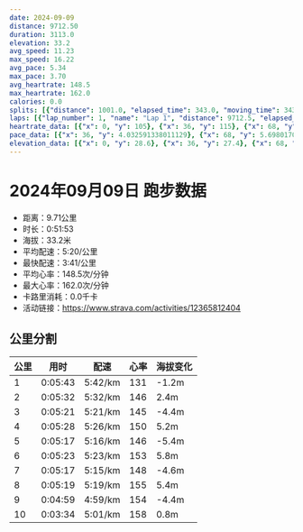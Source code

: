 ```yaml
---
date: 2024-09-09
distance: 9712.50
duration: 3113.0
elevation: 33.2
avg_speed: 11.23
max_speed: 16.22
avg_pace: 5.34
max_pace: 3.70
avg_heartrate: 148.5
max_heartrate: 162.0
calories: 0.0
splits: [{"distance": 1001.0, "elapsed_time": 343.0, "moving_time": 343.0, "average_speed": 2.92, "pace": 5.707773972602739, "average_heartrate": 131.5860058309038, "elevation_difference": -1.2, "split_number": 1}, {"distance": 999.8, "elapsed_time": 332.0, "moving_time": 332.0, "average_speed": 3.01, "pace": 5.537109634551495, "average_heartrate": 146.96686746987953, "elevation_difference": 2.4, "split_number": 2}, {"distance": 999.4, "elapsed_time": 321.0, "moving_time": 321.0, "average_speed": 3.11, "pace": 5.359067524115756, "average_heartrate": 145.00311526479751, "elevation_difference": -4.4, "split_number": 3}, {"distance": 1002.1, "elapsed_time": 328.0, "moving_time": 328.0, "average_speed": 3.06, "pace": 5.446633986928104, "average_heartrate": 150.5731707317073, "elevation_difference": 5.2, "split_number": 4}, {"distance": 1000.5, "elapsed_time": 317.0, "moving_time": 317.0, "average_speed": 3.16, "pace": 5.274272151898733, "average_heartrate": 146.29652996845425, "elevation_difference": -5.4, "split_number": 5}, {"distance": 997.4, "elapsed_time": 323.0, "moving_time": 323.0, "average_speed": 3.09, "pace": 5.3937540453074435, "average_heartrate": 153.09937888198758, "elevation_difference": 5.8, "split_number": 6}, {"distance": 1003.8, "elapsed_time": 317.0, "moving_time": 317.0, "average_speed": 3.17, "pace": 5.2576340694006305, "average_heartrate": 148.25867507886434, "elevation_difference": -4.6, "split_number": 7}, {"distance": 999.1, "elapsed_time": 319.0, "moving_time": 319.0, "average_speed": 3.13, "pace": 5.32482428115016, "average_heartrate": 155.6959247648903, "elevation_difference": 5.4, "split_number": 8}, {"distance": 998.6, "elapsed_time": 299.0, "moving_time": 299.0, "average_speed": 3.34, "pace": 4.9900299401197605, "average_heartrate": 154.09731543624162, "elevation_difference": -4.4, "split_number": 9}, {"distance": 710.8, "elapsed_time": 218.0, "moving_time": 214.0, "average_speed": 3.32, "pace": 5.020090361445783, "average_heartrate": 158.50234741784038, "elevation_difference": 0.8, "split_number": 10}]
laps: [{"lap_number": 1, "name": "Lap 1", "distance": 9712.5, "elapsed_time": 3117.0, "moving_time": 3117.0, "average_speed": 3.12, "pace": 5.341891025641025, "average_heartrate": 148.49, "max_heartrate": 162, "start_date": "2024-09-09 19:43:32+00:00", "elevation_difference": 33.2}]
heartrate_data: [{"x": 0, "y": 105}, {"x": 36, "y": 115}, {"x": 68, "y": 124}, {"x": 102, "y": 137}, {"x": 136, "y": 129}, {"x": 169, "y": 131}, {"x": 200, "y": 132}, {"x": 233, "y": 137}, {"x": 267, "y": 141}, {"x": 299, "y": 140}, {"x": 334, "y": 141}, {"x": 365, "y": 143}, {"x": 397, "y": 149}, {"x": 430, "y": 149}, {"x": 463, "y": 150}, {"x": 497, "y": 155}, {"x": 530, "y": 149}, {"x": 561, "y": 148}, {"x": 591, "y": 146}, {"x": 623, "y": 143}, {"x": 656, "y": 138}, {"x": 688, "y": 142}, {"x": 720, "y": 146}, {"x": 751, "y": 142}, {"x": 782, "y": 143}, {"x": 814, "y": 145}, {"x": 845, "y": 144}, {"x": 877, "y": 147}, {"x": 907, "y": 146}, {"x": 938, "y": 146}, {"x": 969, "y": 146}, {"x": 1000, "y": 147}, {"x": 1034, "y": 151}, {"x": 1064, "y": 150}, {"x": 1095, "y": 155}, {"x": 1128, "y": 152}, {"x": 1160, "y": 152}, {"x": 1195, "y": 154}, {"x": 1228, "y": 156}, {"x": 1257, "y": 150}, {"x": 1288, "y": 147}, {"x": 1319, "y": 142}, {"x": 1351, "y": 147}, {"x": 1382, "y": 146}, {"x": 1413, "y": 147}, {"x": 1442, "y": 148}, {"x": 1473, "y": 147}, {"x": 1503, "y": 146}, {"x": 1535, "y": 145}, {"x": 1566, "y": 145}, {"x": 1596, "y": 149}, {"x": 1627, "y": 150}, {"x": 1658, "y": 153}, {"x": 1689, "y": 152}, {"x": 1723, "y": 154}, {"x": 1753, "y": 153}, {"x": 1784, "y": 153}, {"x": 1815, "y": 153}, {"x": 1845, "y": 154}, {"x": 1879, "y": 154}, {"x": 1913, "y": 155}, {"x": 1943, "y": 149}, {"x": 1973, "y": 149}, {"x": 2003, "y": 151}, {"x": 2034, "y": 152}, {"x": 2066, "y": 148}, {"x": 2097, "y": 146}, {"x": 2127, "y": 147}, {"x": 2157, "y": 148}, {"x": 2187, "y": 146}, {"x": 2218, "y": 148}, {"x": 2250, "y": 150}, {"x": 2280, "y": 147}, {"x": 2311, "y": 150}, {"x": 2341, "y": 151}, {"x": 2374, "y": 152}, {"x": 2406, "y": 155}, {"x": 2436, "y": 157}, {"x": 2467, "y": 158}, {"x": 2498, "y": 159}, {"x": 2528, "y": 159}, {"x": 2559, "y": 160}, {"x": 2591, "y": 161}, {"x": 2620, "y": 155}, {"x": 2650, "y": 148}, {"x": 2679, "y": 152}, {"x": 2709, "y": 157}, {"x": 2739, "y": 153}, {"x": 2768, "y": 154}, {"x": 2797, "y": 152}, {"x": 2825, "y": 153}, {"x": 2853, "y": 157}, {"x": 2883, "y": 158}, {"x": 2910, "y": 158}, {"x": 2939, "y": 157}, {"x": 2968, "y": 156}, {"x": 2996, "y": 159}, {"x": 3024, "y": 160}, {"x": 3054, "y": 159}, {"x": 3084, "y": 162}]
pace_data: [{"x": 36, "y": 4.032591338011129}, {"x": 68, "y": 5.698017094017094}, {"x": 102, "y": 5.858242530755711}, {"x": 136, "y": 5.717564322469983}, {"x": 169, "y": 4.929517894114167}, {"x": 200, "y": 4.388283307003686}, {"x": 233, "y": 6.116220183486238}, {"x": 267, "y": 9.243871325568497}, {"x": 299, "y": 5.120337941628264}, {"x": 334, "y": 6.1005490483162506}, {"x": 365, "y": 4.8904636150234735}, {"x": 397, "y": 5.038301088270859}, {"x": 430, "y": 5.613573593802627}, {"x": 463, "y": 6.7750813008130075}, {"x": 497, "y": 5.868556338028169}, {"x": 530, "y": 5.668945578231292}, {"x": 561, "y": 5.7451568424681145}, {"x": 591, "y": 4.861931155192532}, {"x": 623, "y": 5.624940938238272}, {"x": 656, "y": 5.1567759900990096}, {"x": 688, "y": 4.485118406889128}, {"x": 720, "y": 5.338468930172966}, {"x": 751, "y": 4.999010197960407}, {"x": 782, "y": 5.89762915782024}, {"x": 814, "y": 5.159969040247677}, {"x": 845, "y": 5.150401730531519}, {"x": 877, "y": 5.642078537576167}, {"x": 907, "y": 4.312212160413971}, {"x": 938, "y": 5.594729775092312}, {"x": 969, "y": 5.741198759903548}, {"x": 1000, "y": 4.767362700228833}, {"x": 1034, "y": 7.420614425645591}, {"x": 1064, "y": 4.843562917756466}, {"x": 1095, "y": 5.425358072916666}, {"x": 1128, "y": 5.18082064034815}, {"x": 1160, "y": 5.3044875875238695}, {"x": 1195, "y": 6.279841748304446}, {"x": 1228, "y": 6.235203890759446}, {"x": 1257, "y": 4.566219178082192}, {"x": 1288, "y": 7.15616144267926}, {"x": 1319, "y": 5.537109634551495}, {"x": 1351, "y": 5.214862327909887}, {"x": 1382, "y": 5.3676972624798704}, {"x": 1413, "y": 4.942674970344009}, {"x": 1442, "y": 5.023116335141651}, {"x": 1473, "y": 5.4609108781127125}, {"x": 1503, "y": 5.015558230514595}, {"x": 1535, "y": 5.144043209876543}, {"x": 1566, "y": 6.076084578928181}, {"x": 1596, "y": 5.314636479591836}, {"x": 1627, "y": 5.192118380062305}, {"x": 1658, "y": 5.562983978638184}, {"x": 1689, "y": 4.842155723416617}, {"x": 1723, "y": 5.749120386340117}, {"x": 1753, "y": 4.751054732041049}, {"x": 1784, "y": 4.794792865362485}, {"x": 1815, "y": 5.161567048621864}, {"x": 1845, "y": 5.260953282828282}, {"x": 1879, "y": 6.8899131872674655}, {"x": 1913, "y": 5.5389498172150216}, {"x": 1943, "y": 4.716100735710243}, {"x": 1973, "y": 6.310753502461188}, {"x": 2003, "y": 5.28095690747782}, {"x": 2034, "y": 5.531596415532691}, {"x": 2066, "y": 5.047456087219866}, {"x": 2097, "y": 5.175993788819875}, {"x": 2127, "y": 4.972165871121718}, {"x": 2157, "y": 4.82952767313822}, {"x": 2187, "y": 5.148810627123879}, {"x": 2218, "y": 5.045927944293067}, {"x": 2250, "y": 6.286948321388156}, {"x": 2280, "y": 5.299427662957075}, {"x": 2311, "y": 5.878906525573192}, {"x": 2341, "y": 5.413023708996427}, {"x": 2374, "y": 5.6766689373297}, {"x": 2406, "y": 4.942674970344009}, {"x": 2436, "y": 5.023116335141651}, {"x": 2467, "y": 5.070489808335869}, {"x": 2498, "y": 5.63444895199459}, {"x": 2528, "y": 6.6613509192645886}, {"x": 2559, "y": 5.6766689373297}, {"x": 2591, "y": 5.174386836386215}, {"x": 2620, "y": 4.814182553437319}, {"x": 2650, "y": 5.110916896657466}, {"x": 2679, "y": 5.106219362745098}, {"x": 2709, "y": 4.796172661870503}, {"x": 2739, "y": 5.833636681834091}, {"x": 2768, "y": 4.932435631843741}, {"x": 2797, "y": 4.8393437862950055}, {"x": 2825, "y": 4.686923509561304}, {"x": 2853, "y": 4.713433257918552}, {"x": 2883, "y": 4.64771332961517}, {"x": 2910, "y": 3.7707466063348414}, {"x": 2939, "y": 5.093734718826406}, {"x": 2968, "y": 4.3482128880772235}, {"x": 2996, "y": 5.395500161864681}, {"x": 3024, "y": 4.729483541430192}, {"x": 3054, "y": 5.709729359369646}, {"x": 3084, "y": 4.873304093567251}]
elevation_data: [{"x": 0, "y": 28.6}, {"x": 36, "y": 27.4}, {"x": 68, "y": 27.4}, {"x": 102, "y": 27.2}, {"x": 136, "y": 27.2}, {"x": 169, "y": 27.0}, {"x": 200, "y": 25.8}, {"x": 233, "y": 25.2}, {"x": 267, "y": 25.0}, {"x": 299, "y": 25.8}, {"x": 334, "y": 27.0}, {"x": 365, "y": 28.4}, {"x": 397, "y": 29.8}, {"x": 430, "y": 31.2}, {"x": 463, "y": 32.0}, {"x": 497, "y": 32.6}, {"x": 530, "y": 31.8}, {"x": 561, "y": 31.6}, {"x": 591, "y": 30.8}, {"x": 623, "y": 30.6}, {"x": 656, "y": 30.2}, {"x": 688, "y": 29.6}, {"x": 720, "y": 29.4}, {"x": 751, "y": 28.4}, {"x": 782, "y": 27.6}, {"x": 814, "y": 27.6}, {"x": 845, "y": 27.4}, {"x": 877, "y": 27.0}, {"x": 907, "y": 26.2}, {"x": 938, "y": 25.4}, {"x": 969, "y": 25.0}, {"x": 1000, "y": 25.4}, {"x": 1034, "y": 26.8}, {"x": 1064, "y": 28.0}, {"x": 1095, "y": 29.6}, {"x": 1128, "y": 31.6}, {"x": 1160, "y": 31.4}, {"x": 1195, "y": 32.6}, {"x": 1228, "y": 32.0}, {"x": 1257, "y": 31.6}, {"x": 1288, "y": 30.6}, {"x": 1319, "y": 30.4}, {"x": 1351, "y": 30.4}, {"x": 1382, "y": 29.4}, {"x": 1413, "y": 29.2}, {"x": 1442, "y": 28.4}, {"x": 1473, "y": 27.8}, {"x": 1503, "y": 27.8}, {"x": 1535, "y": 27.4}, {"x": 1566, "y": 27.0}, {"x": 1596, "y": 26.6}, {"x": 1627, "y": 25.6}, {"x": 1658, "y": 25.0}, {"x": 1689, "y": 25.8}, {"x": 1723, "y": 26.8}, {"x": 1753, "y": 28.0}, {"x": 1784, "y": 30.0}, {"x": 1815, "y": 32.6}, {"x": 1845, "y": 31.8}, {"x": 1879, "y": 32.8}, {"x": 1913, "y": 32.4}, {"x": 1943, "y": 31.6}, {"x": 1973, "y": 30.8}, {"x": 2003, "y": 30.6}, {"x": 2034, "y": 30.8}, {"x": 2066, "y": 29.6}, {"x": 2097, "y": 29.2}, {"x": 2127, "y": 28.2}, {"x": 2157, "y": 27.6}, {"x": 2187, "y": 27.8}, {"x": 2218, "y": 27.6}, {"x": 2250, "y": 27.0}, {"x": 2280, "y": 26.4}, {"x": 2311, "y": 25.8}, {"x": 2341, "y": 25.2}, {"x": 2374, "y": 25.2}, {"x": 2406, "y": 26.4}, {"x": 2436, "y": 28.0}, {"x": 2467, "y": 30.4}, {"x": 2498, "y": 30.8}, {"x": 2528, "y": 32.0}, {"x": 2559, "y": 32.8}, {"x": 2591, "y": 32.0}, {"x": 2620, "y": 31.6}, {"x": 2650, "y": 31.0}, {"x": 2679, "y": 30.8}, {"x": 2709, "y": 31.2}, {"x": 2739, "y": 29.8}, {"x": 2768, "y": 29.0}, {"x": 2797, "y": 28.0}, {"x": 2825, "y": 27.6}, {"x": 2853, "y": 27.8}, {"x": 2883, "y": 27.4}, {"x": 2910, "y": 27.4}, {"x": 2939, "y": 26.6}, {"x": 2968, "y": 26.6}, {"x": 2996, "y": 27.0}, {"x": 3024, "y": 27.0}, {"x": 3054, "y": 27.2}, {"x": 3084, "y": 27.4}]
---
```


# 2024年09月09日 跑步数据

- 距离：9.71公里
- 时长：0:51:53
- 海拔：33.2米
- 平均配速：5:20/公里
- 最快配速：3:41/公里
- 平均心率：148.5次/分钟
- 最大心率：162.0次/分钟
- 卡路里消耗：0.0千卡
- 活动链接：https://www.strava.com/activities/12365812404

## 公里分割

| 公里 | 用时 | 配速 | 心率 | 海拔变化 |
|------|------|------|------|------|
| 1 | 0:05:43 | 5:42/km | 131 | -1.2m |
| 2 | 0:05:32 | 5:32/km | 146 | 2.4m |
| 3 | 0:05:21 | 5:21/km | 145 | -4.4m |
| 4 | 0:05:28 | 5:26/km | 150 | 5.2m |
| 5 | 0:05:17 | 5:16/km | 146 | -5.4m |
| 6 | 0:05:23 | 5:23/km | 153 | 5.8m |
| 7 | 0:05:17 | 5:15/km | 148 | -4.6m |
| 8 | 0:05:19 | 5:19/km | 155 | 5.4m |
| 9 | 0:04:59 | 4:59/km | 154 | -4.4m |
| 10 | 0:03:34 | 5:01/km | 158 | 0.8m |

